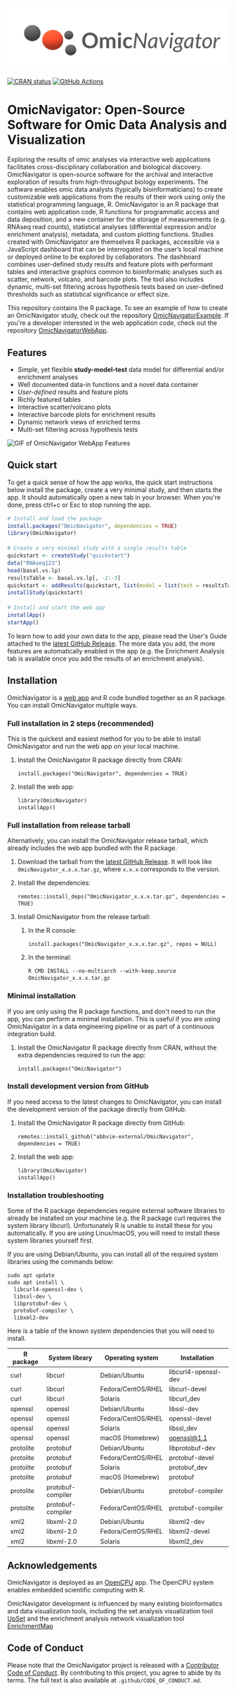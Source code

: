 <img src="man/figures/omicnavigator-dark-text.png"/>

[![CRAN
status](https://www.r-pkg.org/badges/version/OmicNavigator)](https://cran.r-project.org/package=OmicNavigator)
[![GitHub Actions](https://github.com/abbvie-external/OmicNavigator/workflows/Comprehensive%20test/badge.svg)](https://github.com/abbvie-external/OmicNavigator/actions)

# OmicNavigator: Open-Source Software for Omic Data Analysis and Visualization 

Exploring the results of omic analyses via interactive web applications
facilitates cross-disciplinary collaboration and biological discovery.
OmicNavigator is open-source software for the archival and interactive
exploration of results from high-throughput biology experiments. The software
enables omic data analysts (typically bioinformaticians) to create customizable
web applications from the results of their work using only the statistical
programming language, R. OmicNavigator is an R package that contains
web application code, R functions for programmatic access and data deposition,
and a new container for the storage of measurements (e.g. RNAseq read counts),
statistical analyses (differential expression and/or enrichment analysis),
metadata, and custom plotting functions. Studies created with OmicNavigator are
themselves R packages, accessible via a JavaScript dashboard that can be
interrogated on the user’s local machine or deployed online to be explored by
collaborators. The dashboard combines user-defined study results and feature
plots with performant tables and interactive graphics common to bioinformatic
analyses such as scatter, network, volcano, and barcode plots. The tool also
includes dynamic, multi-set filtering across hypothesis tests based on
user-defined thresholds such as statistical significance or effect size.

This repository contains the R package. To see an example of how to create an
OmicNavigator study, check out the repository [OmicNavigatorExample][]. If
you're a developer interested in the web application code, check out the
repository [OmicNavigatorWebApp][].

[OmicNavigatorWebApp]: https://github.com/abbvie-external/OmicNavigatorWebApp
[OmicNavigatorExample]: https://github.com/abbvie-external/OmicNavigatorExample

## Features

* Simple, yet flexible **study-model-test** data model for differential and/or enrichment analyses
* Well documented data-in functions and a novel data container
* _User-defined_ results and feature plots
* Richly featured tables
* Interactive scatter/volcano plots
* Interactive barcode plots for enrichment results
* Dynamic network views of enriched terms
* Multi-set filtering across hypothesis tests

![](./inst/OmicNavigator.gif "GIF of OmicNavigator WebApp Features")

## Quick start

To get a quick sense of how the app works, the quick start instructions below
install the package, create a very minimal study, and then starts the app. It
should automatically open a new tab in your browser. When you're done, press
ctrl+c or Esc to stop running the app.

```R
# Install and load the package
install.packages("OmicNavigator", dependencies = TRUE)
library(OmicNavigator)

# Create a very minimal study with a single results table
quickstart <- createStudy("quickstart")
data("RNAseq123")
head(basal.vs.lp)
resultsTable <- basal.vs.lp[, -2:-3]
quickstart <- addResults(quickstart, list(model = list(test = resultsTable)))
installStudy(quickstart)

# Install and start the web app
installApp()
startApp()
```

To learn how to add your own data to the app, please read the User's Guide
attached to the [latest GitHub Release][release-latest]. The more data you add,
the more features are automatically enabled in the app (e.g. the Enrichment
Analysis tab is available once you add the results of an enrichment analysis).

## Installation

OmicNavigator is a [web
app](https://github.com/abbvie-external/OmicNavigatorWebApp) and R code bundled
together as an R package. You can install OmicNavigator multiple ways.

### Full installation in 2 steps (recommended)

This is the quickest and easiest method for you to be able to install
OmicNavigator and run the web app on your local machine.

1. Install the OmicNavigator R package directly from CRAN:

    ```
    install.packages("OmicNavigator", dependencies = TRUE)
    ```

1. Install the web app:

    ```
    library(OmicNavigator)
    installApp()
    ```

### Full installation from release tarball

Alternatively, you can install the OmicNavigator release tarball, which already
includes the web app bundled with the R package.

1. Download the tarball from the [latest GitHub Release][release-latest]. It
will look like `OmicNavigator_x.x.x.tar.gz`, where `x.x.x` corresponds to the
version.

    [release-latest]: https://github.com/abbvie-external/OmicNavigator/releases/latest

1. Install the dependencies:

    ```
    remotes::install_deps("OmicNavigator_x.x.x.tar.gz", dependencies = TRUE)
    ```

1. Install OmicNavigator from the release tarball:

    1) In the R console:

        ```
        install.packages("OmicNavigator_x.x.x.tar.gz", repos = NULL)
        ```

    1) In the terminal:

        ```
        R CMD INSTALL --no-multiarch --with-keep.source OmicNavigator_x.x.x.tar.gz
        ```

### Minimal installation

If you are only using the R package functions, and don't need to run the app,
you can perform a minimal installation. This is useful if you are using
OmicNavigator in a data engineering pipeline or as part of a continuous
integration build.

1. Install the OmicNavigator R package directly from CRAN, without the extra
dependencies required to run the app:

    ```
    install.packages("OmicNavigator")
    ```

### Install development version from GitHub

If you need access to the latest changes to OmicNavigator, you can install the
development version of the package directly from GitHub.

1. Install the OmicNavigator R package directly from GitHub:

    ```
    remotes::install_github("abbvie-external/OmicNavigator", dependencies = TRUE)
    ```

1. Install the web app:

    ```
    library(OmicNavigator)
    installApp()
    ```

### Installation troubleshooting

Some of the R package dependencies require external software libraries to
already be installed on your machine (e.g. the R package curl requires the
system library libcurl). Unfortunately R is unable to install these for you
automatically. If you are using Linux/macOS, you will need to install these
system libraries yourself first.

If you are using Debian/Ubuntu, you can install all of the required system
libraries using the commands below:

```
sudo apt update
sudo apt install \
  libcurl4-openssl-dev \
  libssl-dev \
  libprotobuf-dev \
  protobuf-compiler \
  libxml2-dev
```

Here is a table of the known system dependencies that you will need to install.

R package | System library | Operating system | Installation
--------- | -------------- | ---------------- | ------------
curl | libcurl | Debian/Ubuntu | libcurl4-openssl-dev
curl | libcurl | Fedora/CentOS/RHEL | libcurl-devel
curl | libcurl | Solaris | libcurl_dev
openssl | openssl | Debian/Ubuntu | libssl-dev
openssl | openssl | Fedora/CentOS/RHEL | openssl-devel
openssl | openssl | Solaris | libssl_dev
openssl | openssl | macOS (Homebrew) | openssl@1.1
protolite | protobuf | Debian/Ubuntu | libprotobuf-dev
protolite | protobuf | Fedora/CentOS/RHEL | protobuf-devel
protolite | protobuf | Solaris | protobuf_dev
protolite | protobuf | macOS (Homebrew) | protobuf
protolite | protobuf-compiler | Debian/Ubuntu | protobuf-compiler
protolite | protobuf-compiler | Fedora/CentOS/RHEL | protobuf-compiler
xml2 | libxml-2.0 | Debian/Ubuntu | libxml2-dev
xml2 | libxml-2.0 | Fedora/CentOS/RHEL | libxml2-devel
xml2 | libxml-2.0 | Solaris | libxml2_dev

## Acknowledgements

OmicNavigator is deployed as an [OpenCPU](https://www.opencpu.org/ "OpenCPU") app. The OpenCPU system enables embedded scientific computing with R.

OmicNavigator development is influenced by many existing bioinformatics and data visualization tools, including the set analysis visualization tool [UpSet](https://github.com/VCG/upset "UpSet") and the enrichment analysis network visualization tool [EnrichmentMap](https://github.com/BaderLab/EnrichmentMapApp "EnrichmentMap")

## Code of Conduct

Please note that the OmicNavigator project is released with a [Contributor Code
of Conduct][coc]. By contributing to this project, you agree to abide by its
terms. The full text is also available at `.github/CODE_OF_CONDUCT.md`.

[coc]: https://contributor-covenant.org/version/2/0/CODE_OF_CONDUCT.html
